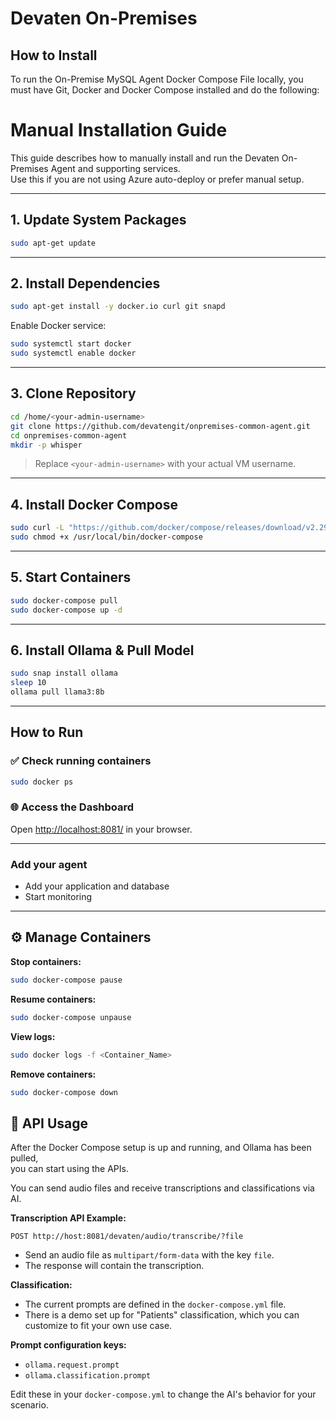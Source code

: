 # Devaten On-Premises

## How to Install 

To run the On-Premise MySQL Agent Docker Compose File locally, you must have Git, Docker and Docker Compose installed and do the following:

# Manual Installation Guide

This guide describes how to manually install and run the Devaten On-Premises Agent and supporting services.  
Use this if you are not using Azure auto-deploy or prefer manual setup.

---

## 1. Update System Packages

```bash
sudo apt-get update
```

---

## 2. Install Dependencies

```bash
sudo apt-get install -y docker.io curl git snapd
```

Enable Docker service:

```bash
sudo systemctl start docker
sudo systemctl enable docker
```

---

## 3. Clone Repository

```bash
cd /home/<your-admin-username>
git clone https://github.com/devatengit/onpremises-common-agent.git
cd onpremises-common-agent
mkdir -p whisper
```
> Replace `<your-admin-username>` with your actual VM username.

---

## 4. Install Docker Compose

```bash
sudo curl -L "https://github.com/docker/compose/releases/download/v2.29.2/docker-compose-$(uname -s)-$(uname -m)" -o /usr/local/bin/docker-compose
sudo chmod +x /usr/local/bin/docker-compose
```

---

## 5. Start Containers

```bash
sudo docker-compose pull
sudo docker-compose up -d
```

---

## 6. Install Ollama & Pull Model

```bash
sudo snap install ollama
sleep 10
ollama pull llama3:8b
```

---

## How to Run

### ✅ Check running containers

```bash
sudo docker ps
```

### 🌐 Access the Dashboard

Open [http://localhost:8081/](http://localhost:8081/) in your browser.

---

### Add your agent

- Add your application and database
- Start monitoring

---

## ⚙️ Manage Containers

**Stop containers:**
```bash
sudo docker-compose pause
```

**Resume containers:**
```bash
sudo docker-compose unpause
```

**View logs:**
```bash
sudo docker logs -f <Container_Name>
```

**Remove containers:**
```bash
sudo docker-compose down
```
## 📡 API Usage

After the Docker Compose setup is up and running, and Ollama has been pulled,  
you can start using the APIs.

You can send audio files and receive transcriptions and classifications via AI.

**Transcription API Example:**
```
POST http://host:8081/devaten/audio/transcribe/?file
```
- Send an audio file as `multipart/form-data` with the key `file`.
- The response will contain the transcription.

**Classification:**
- The current prompts are defined in the `docker-compose.yml` file.
- There is a demo set up for "Patients" classification, which you can customize to fit your own use case.

**Prompt configuration keys:**
- `ollama.request.prompt`
- `ollama.classification.prompt`

Edit these in your `docker-compose.yml` to change the AI's behavior for your scenario.
